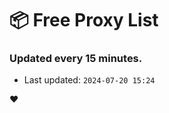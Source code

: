 # :package: Free Proxy List
### Updated every 15 minutes.

- Last updated: `2024-07-20 15:24`

:heart:

